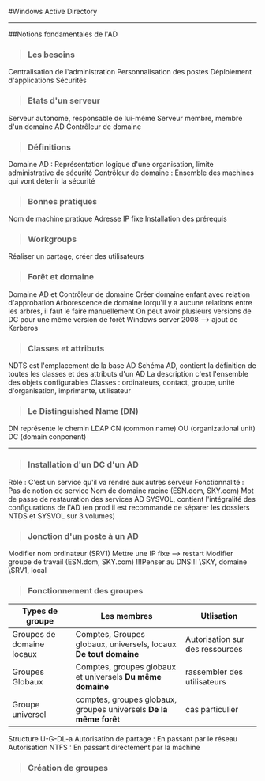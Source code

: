 #Windows Active Directory

---

##Notions fondamentales de l'AD

>### Les besoins
Centralisation de l'administration
Personnalisation des postes
Déploiement d'applications
Sécurités

>### Etats d'un serveur
Serveur autonome, responsable de lui-même
Serveur membre, membre d'un domaine AD
Contrôleur de domaine

>### Définitions
Domaine AD : Représentation logique d'une organisation, limite administrative de sécurité
Contrôleur de domaine : Ensemble des machines qui vont détenir la sécurité

>### Bonnes pratiques
Nom de machine pratique
Adresse IP fixe
Installation des prérequis

>### Workgroups
Réaliser un partage, créer des utilisateurs

>### Forêt et domaine
Domaine AD et Contrôleur de domaine
Créer domaine enfant avec relation d'approbation
Arborescence de domaine lorqu'il y a aucune relations entre les arbres, il faut le faire manuellement
On peut avoir plusieurs versions de DC pour une même version de forêt
Windows server 2008 --> ajout de Kerberos

>### Classes et attributs
NDTS est l'emplacement de la base AD
Schéma AD, contient la définition de toutes les classes et des attributs d'un AD
La description c'est l'ensemble des objets configurables
Classes : ordinateurs, contact, groupe, unité d'organisation, imprimante, utilisateur

>### Le Distinguished Name (DN)
DN représente le chemin LDAP
CN (common name)
OU (organizational unit)
DC (domain conponent)

---

>### Installation d'un DC d'un AD
Rôle : C'est un service qu'il va rendre aux autres serveur
Fonctionnalité : Pas de notion de service
Nom de domaine racine (ESN.dom, SKY.com)
Mot de passe de restauration des services AD
SYSVOL, contient l'intégralité des configurations de l'AD (en prod il est recommandé de séparer les dossiers NTDS et SYSVOL sur 3 volumes)

>### Jonction d'un poste à un AD
Modifier nom ordinateur (SRV1)
Mettre une IP fixe
--> restart
Modifier groupe de travail (ESN.dom, SKY.com) !!!Penser au DNS!!!
 \SKY, domaine  \SRV1, local

>### Fonctionnement des groupes
|Types de groupe|Les membres|Utlisation|
|---|---|---|
|Groupes de domaine locaux|Comptes, Groupes globaux, universels, locaux **De tout domaine**|Autorisation sur des ressources
|Groupes Globaux|Comptes, groupes globaux et universels **Du même domaine**|rassembler des utilisateurs|
|Groupe universel|comptes, groupes globaux, groupes universels **De la même forêt**|cas particulier|
Structure U-G-DL-a
Autorisation de partage : En passant par le réseau
Autorisation NTFS : En passant directement par la machine

>### Création de groupes

